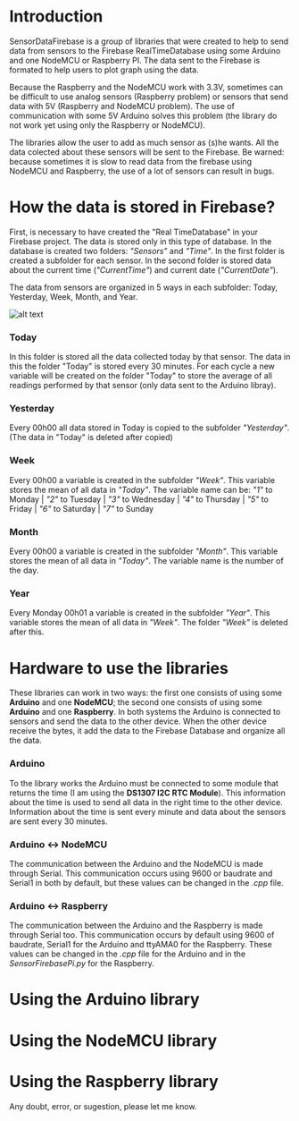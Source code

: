 # Introduction
SensorDataFirebase is a group of libraries that were created to help to send data from sensors to the Firebase RealTimeDatabase using some Arduino and one NodeMCU or Raspberry PI. The data sent to the Firebase is formated to help users to plot graph using the data.

Because the Raspberry and the NodeMCU work with 3.3V, sometimes can be difficult to use analog sensors (Raspberry problem) or sensors that send data with 5V (Raspberry and NodeMCU problem). The use of communication with some 5V Arduino solves this problem (the library do not work yet using only the Raspberry or NodeMCU).

The libraries allow the user to add as much sensor as (s)he wants. All the data colected about these sensors will be sent to the Firebase.
Be warned: because sometimes it is slow to read data from the firebase using NodeMCU and Raspberry, the use of a lot of sensors can result in bugs.

# How the data is stored in Firebase?
First, is necessary to have created the "Real TimeDatabase" in your Firebase project. The data is stored only in this type of database.
In the database is created two folders: *"Sensors"* and *"Time"*. In the first folder is created a subfolder for each sensor. In the second folder is stored data about the current time (*"CurrentTime"*) and current date (*"CurrentDate"*).

The data from sensors are organized in 5 ways in each subfolder: Today, Yesterday, Week, Month, and Year.

![alt text](https://raw.githubusercontent.com/Brenocq/SensorDataFirebase/blob/master/Images/Firebase-Sensors.PNG)

### Today
In this folder is stored all the data collected today by that sensor. The data in this the folder "Today" is stored every 30 minutes. For each cycle a new variable will be created on the folder "Today" to store the average of all readings performed by that sensor (only data sent to the Arduino libray).

### Yesterday
Every 00h00 all data stored in Today is copied to the subfolder *"Yesterday"*. (The data in "Today" is deleted after copied)

### Week
Every 00h00 a variable is created in the subfolder *"Week"*. This variable stores the mean of all data in *"Today"*.
The variable name can be: 
*"1"* to Monday | *"2"* to Tuesday | *"3"* to Wednesday | *"4"* to Thursday | *"5"* to Friday | *"6"* to Saturday | *"7"* to Sunday

### Month
Every 00h00 a variable is created in the subfolder *"Month"*. This variable stores the mean of all data in *"Today"*.
The variable name is the number of the day.

### Year
Every Monday 00h01 a variable is created in the subfolder *"Year"*. This variable stores the mean of all data in *"Week"*. The folder *"Week"* is deleted after this.

# Hardware to use the libraries
These libraries can work in two ways: the first one consists of using some **Arduino** and one **NodeMCU**; the second one consists of using some **Arduino** and one **Raspberry**.
In both systems the Arduino is connected to sensors and send the data to the other device. When the other device receive the bytes, it add the data to the Firebase Database and organize all the data.

### Arduino
To the library works the Arduino must be connected to some module that returns the time (I am using the **DS1307 I2C RTC Module**).
This information about the time is used to send all data in the right time to the other device. Information about the time is sent every minute and data about the sensors are sent every 30 minutes.

### Arduino <-> NodeMCU
The communication between the Arduino and the NodeMCU is made through Serial. This communication occurs using 9600 or baudrate and Serial1 in both by default, but these values can be changed in the *.cpp* file.

### Arduino <-> Raspberry
The communication between the Arduino and the Raspberry is made through Serial too. This communication occurs by default using 9600 of baudrate, Serial1 for the Arduino and ttyAMA0 for the Raspberry. These values can be changed in the *.cpp* file for the Arduino and in the *SensorFirebasePi.py* for the Raspberry.

# Using the Arduino library

# Using the NodeMCU library

# Using the Raspberry library

Any doubt, error, or sugestion, please let me know.
